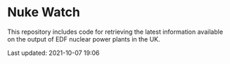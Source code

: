 # Nuke Watch

This repository includes code for retrieving the latest information available on the output of EDF nuclear power plants in the UK.

Last updated: 2021-10-07 19:06